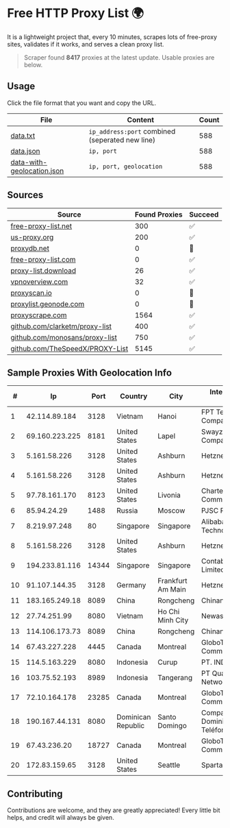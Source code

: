 
# Free HTTP Proxy List 🌍

It is a lightweight project that, every 10 minutes, scrapes lots of free-proxy sites, validates if it works, and serves a clean proxy list.


> Scraper found **8417** proxies at the latest update. Usable proxies are below.

## Usage

Click the file format that you want and copy the URL.


|File|Content|Count|
|----|-------|-----|
|[data.txt](https://raw.githubusercontent.com/themiralay/Proxy-List-World/master/data.txt)|`ip_address:port` combined (seperated new line)|588|
|[data.json](https://raw.githubusercontent.com/themiralay/Proxy-List-World/master/data.json)|`ip, port`|588|
|[data-with-geolocation.json](https://raw.githubusercontent.com/themiralay/Proxy-List-World/master/data-with-geolocation.json)|`ip, port, geolocation`|588|

## Sources

|Source|Found Proxies|Succeed|
|------|-------------|-------|
|[free-proxy-list.net](https://free-proxy-list.net)|300|✅|
|[us-proxy.org](https://www.us-proxy.org)|200|✅|
|[proxydb.net](http://proxydb.net)|0|🚫|
|[free-proxy-list.com](https://free-proxy-list.com/?page=&port=&type%5B%5D=http&type%5B%5D=https&up_time=0&search=Search)|0|✅|
|[proxy-list.download](https://www.proxy-list.download/HTTP)|26|✅|
|[vpnoverview.com](https://vpnoverview.com/privacy/anonymous-browsing/free-proxy-servers)|32|✅|
|[proxyscan.io](https://www.proxyscan.io)|0|🚫|
|[proxylist.geonode.com](https://proxylist.geonode.com/api/proxy-list?limit=300&page=1&sort_by=lastChecked&sort_type=desc&protocols=http,https)|0|🚫|
|[proxyscrape.com](https://api.proxyscrape.com/v2/?request=displayproxies&protocol=http&timeout=10000&country=all&ssl=all&anonymity=all)|1564|✅|
|[github.com/clarketm/proxy-list](https://raw.githubusercontent.com/clarketm/proxy-list/master/proxy-list-raw.txt)|400|✅|
|[github.com/monosans/proxy-list](https://raw.githubusercontent.com/monosans/proxy-list/main/proxies/http.txt)|750|✅|
|[github.com/TheSpeedX/PROXY-List](https://raw.githubusercontent.com/TheSpeedX/PROXY-List/master/http.txt)|5145|✅|


## Sample Proxies With Geolocation Info

|#|Ip|Port|Country|City|Internet Service Provider|
|-|--|----|-------|----|-------------------------|
|1|42.114.89.184|3128|Vietnam|Hanoi|FPT Telecom Company|
|2|69.160.223.225|8181|United States|Lapel|Swayzee Telephone Company, Inc.|
|3|5.161.58.226|3128|United States|Ashburn|Hetzner Online GmbH|
|4|5.161.58.226|3128|United States|Ashburn|Hetzner Online GmbH|
|5|97.78.161.170|8123|United States|Livonia|Charter Communications, Inc|
|6|85.94.24.29|1488|Russia|Moscow|PJSC Rostelecom|
|7|8.219.97.248|80|Singapore|Singapore|Alibaba (US) Technology Co., Ltd.|
|8|5.161.58.226|3128|United States|Ashburn|Hetzner Online GmbH|
|9|194.233.81.116|14344|Singapore|Singapore|Contabo Asia Private Limited|
|10|91.107.144.35|3128|Germany|Frankfurt Am Main|Hetzner Online AG|
|11|183.165.249.18|8089|China|Rongcheng|Chinanet|
|12|27.74.251.99|8080|Vietnam|Ho Chi Minh City|Newass2011xDSLHN|
|13|114.106.173.73|8089|China|Rongcheng|Chinanet|
|14|67.43.227.228|4445|Canada|Montreal|GloboTech Communications|
|15|114.5.163.229|8080|Indonesia|Curup|PT. INDOSAT Tbk|
|16|103.75.52.193|8989|Indonesia|Tangerang|PT Quantum Tera Network|
|17|72.10.164.178|23285|Canada|Montreal|GloboTech Communications|
|18|190.167.44.131|8080|Dominican Republic|Santo Domingo|Compañía Dominicana de Teléfonos S. A.|
|19|67.43.236.20|18727|Canada|Montreal|GloboTech Communications|
|20|172.83.159.65|3128|United States|Seattle|Spartan Host LLC|



## Contributing

Contributions are welcome, and they are greatly appreciated! Every
little bit helps, and credit will always be given.

